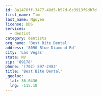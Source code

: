 ```yaml
---
id: 8a1470ff-3477-48d5-b57d-6c3913f9db7d
first_name: Tim
last_name: Nguyen
license: DDS
services:
  - dentist
category: dentists
org_name: 'Best Bite Dental'
address: '8090 Blue Diamond Rd'
city: 'Las Vegas'
state: NV
zip: '89178'
phone: '(702) 897-2483'
title: 'Best Bite Dental'
_geoloc:
  lat: 36.0436
  lng: -115.18
---
```

